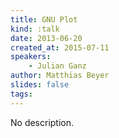 ```yaml
---
title: GNU Plot
kind: :talk
date: 2013-06-20
created_at: 2015-07-11
speakers:
    - Julian Ganz
author: Matthias Beyer
slides: false
tags:
---
```


No description.
